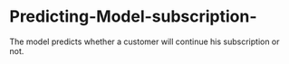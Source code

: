# Predicting-Model-subscription-
The model predicts whether a customer will continue his subscription or not.
           
